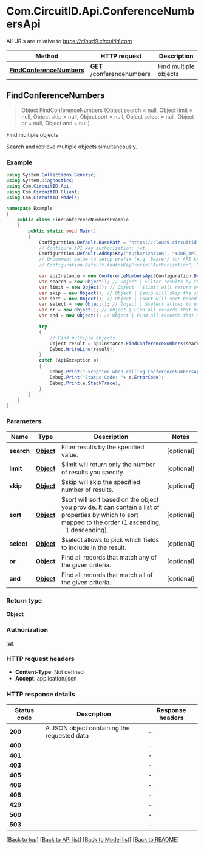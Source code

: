 # Com.CircuitID.Api.ConferenceNumbersApi

All URIs are relative to *https://cloud9.circuitid.com*

Method | HTTP request | Description
------------- | ------------- | -------------
[**FindConferenceNumbers**](ConferenceNumbersApi.md#findconferencenumbers) | **GET** /conferencenumbers | Find multiple objects



## FindConferenceNumbers

> Object FindConferenceNumbers (Object search = null, Object limit = null, Object skip = null, Object sort = null, Object select = null, Object or = null, Object and = null)

Find multiple objects

Search and retrieve multiple objects simultaneously. 

### Example

```csharp
using System.Collections.Generic;
using System.Diagnostics;
using Com.CircuitID.Api;
using Com.CircuitID.Client;
using Com.CircuitID.Models;

namespace Example
{
    public class FindConferenceNumbersExample
    {
        public static void Main()
        {
            Configuration.Default.BasePath = "https://cloud9.circuitid.com";
            // Configure API key authorization: jwt
            Configuration.Default.AddApiKey("Authorization", "YOUR_API_KEY");
            // Uncomment below to setup prefix (e.g. Bearer) for API key, if needed
            // Configuration.Default.AddApiKeyPrefix("Authorization", "Bearer");

            var apiInstance = new ConferenceNumbersApi(Configuration.Default);
            var search = new Object(); // Object | Filter results by the specified value. (optional) 
            var limit = new Object(); // Object | $limit will return only the number of results you specify. (optional) 
            var skip = new Object(); // Object | $skip will skip the specified number of results. (optional) 
            var sort = new Object(); // Object | $sort will sort based on the object you provide. It can contain a list of properties by which to sort mapped to the order (1 ascending, -1 descending). (optional) 
            var select = new Object(); // Object | $select allows to pick which fields to include in the result. (optional) 
            var or = new Object(); // Object | Find all records that match any of the given criteria. (optional) 
            var and = new Object(); // Object | Find all records that match all of the given criteria. (optional) 

            try
            {
                // Find multiple objects
                Object result = apiInstance.FindConferenceNumbers(search, limit, skip, sort, select, or, and);
                Debug.WriteLine(result);
            }
            catch (ApiException e)
            {
                Debug.Print("Exception when calling ConferenceNumbersApi.FindConferenceNumbers: " + e.Message );
                Debug.Print("Status Code: "+ e.ErrorCode);
                Debug.Print(e.StackTrace);
            }
        }
    }
}
```

### Parameters


Name | Type | Description  | Notes
------------- | ------------- | ------------- | -------------
 **search** | [**Object**](Object.md)| Filter results by the specified value. | [optional] 
 **limit** | [**Object**](Object.md)| $limit will return only the number of results you specify. | [optional] 
 **skip** | [**Object**](Object.md)| $skip will skip the specified number of results. | [optional] 
 **sort** | [**Object**](Object.md)| $sort will sort based on the object you provide. It can contain a list of properties by which to sort mapped to the order (1 ascending, -1 descending). | [optional] 
 **select** | [**Object**](Object.md)| $select allows to pick which fields to include in the result. | [optional] 
 **or** | [**Object**](Object.md)| Find all records that match any of the given criteria. | [optional] 
 **and** | [**Object**](Object.md)| Find all records that match all of the given criteria. | [optional] 

### Return type

**Object**

### Authorization

[jwt](../README.md#jwt)

### HTTP request headers

- **Content-Type**: Not defined
- **Accept**: application/json


### HTTP response details
| Status code | Description | Response headers |
|-------------|-------------|------------------|
| **200** | A JSON object containing the requested data |  -  |
| **400** |  |  -  |
| **401** |  |  -  |
| **403** |  |  -  |
| **405** |  |  -  |
| **406** |  |  -  |
| **408** |  |  -  |
| **429** |  |  -  |
| **500** |  |  -  |
| **503** |  |  -  |

[[Back to top]](#)
[[Back to API list]](../README.md#documentation-for-api-endpoints)
[[Back to Model list]](../README.md#documentation-for-models)
[[Back to README]](../README.md)

